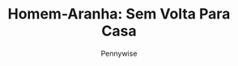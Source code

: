 ---
layout: post
author: Pennywise
category: Filmes
post_date: 2022-04-15
post_modified: 2022-04-15
title: 'Homem-Aranha: Sem Volta Para Casa'
description: 'Peter Parker é desmascarado e não consegue mais separar sua vida normal dos grandes riscos de ser um super-herói. Quando ele pede ajuda ao Doutor Estranho, os riscos se tornam ainda mais perigosos, e o forçam a descobrir o que realmente significa ser o Homem-Aranha.'
poster_path: /lzR4SjvSMoNTssE57VDiq6rh33r.jpg
tmdb_id: 634649
imdb_id: tt10872600
runtime: 148
release_date: 2021
genres:
  - Ação
  - Aventura
  - Ficção científica
casts:
  - Tom Holland
  - Zendaya
  - Benedict Cumberbatch
  - Jacob Batalon
  - Jon Favreau
  - Jamie Foxx
crews:
  - Jon Watts
trailer: rzOvXvBNzMc
certification: 12
adult: false
vote_average: 8.2
vote_count: 11481
qualitys:
  - 1080p
  - 720p
audios:
  - Dual Áudio
  - Português
  - Inglês
extensions:
  - mkv
  - mp4
---